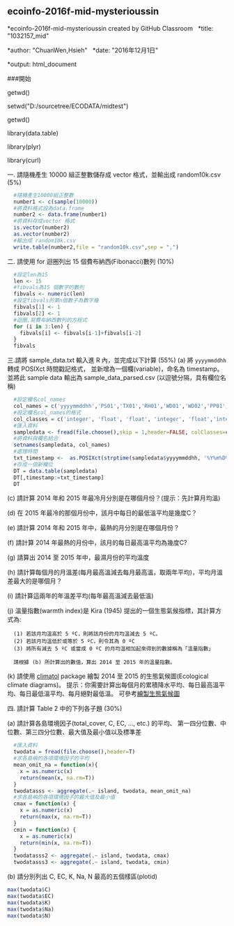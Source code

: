 ## ecoinfo-2016f-mid-mysterioussin
  
  *ecoinfo-2016f-mid-mysterioussin created by GitHub Classroom
  
  *title: "1032157_mid"
  
  *author: "ChuanWen,Hsieh"
  
  *date: "2016年12月1日"
  
  *output: html_document

###開始
  
  getwd()
  
  setwd("D:/sourcetree/ECODATA/midtest")
  
  getwd()
  
  library(data.table)
  
  library(plyr)
  
  library(curl)


一. 請隨機產生 10000 組正整數儲存成 vector 格式，並輸出成 random10k.csv (5%)
```r
  #隨機產生10000組正整數
  number1 <- c(sample(10000))
  #將資料格式設為data.frame
  number2 <- data.frame(number1)
  #將資料存成vector 格式
  is.vector(number2)
  as.vector(number2)
  #輸出成 random10k.csv
  write.table(number2,file = "random10k.csv",sep = ",")
```

二. 請使用 for 迴圈列出 15 個費布納西(Fibonacci)數列 (10%)
```r
  #設定len為15
  len <- 15
  #fibvals為15 個數字的數列
  fibvals <- numeric(len)
  #設定fibvals的第n個數子為數字幾
  fibvals[1] <- 1
  fibvals[2] <- 1
  #迴圈,寫費布納西數列的方程式
  for (i in 3:len) { 
    fibvals[i] <- fibvals[i-1]+fibvals[i-2]
  } 
  fibvals
```

三.請將 sample_data.txt 輸入進 R 內，並完成以下計算 (55%)
(a) 將 ```yyyymmddhh``` 轉成 POSIXct 時間戳記格式，
       並新增為一個欄(variable)，命名為 timestamp。並將此 sample data 輸出為
       sample_data_parsed.csv (以逗號分隔，具有欄位名稱)
```r
  #設定欄名col_names
  col_names = c('yyyymmddhh','PS01','TX01','RH01','WD01','WD02','PP01','SS01')
  #設定欄名col_names的格式
  col_classes = c('integer', 'float', 'float', 'integer', 'float','integer', 'float','float')
  #匯入資料
  sampledata <- fread(file.choose(),skip = 1,header=FALSE, colClasses=col_classes)
  #將資料與欄名結合
  setnames(sampledata, col_names)
  #處理時間
  txt_timestamp <-  as.POSIXct(strptime(sampledata$yyyymmddhh, '%Y%m%D%h'))
  #存成一個新欄位
  DT = data.table(sampledata)
  DT[,timestamp:=txt_timestamp]
  DT
 ```
 (c) 請計算 2014 年和 2015 年最冷月分別是在哪個月份？(提示：先計算月均溫)

  (d) 在 2015 年最冷的那個月份中，該月中每日的最低溫平均是幾度C？

  (e) 請計算 2014 年和 2015 年中，最熱的月分別是在哪個月份？

  (f) 請計算 2014 年最熱的月份中，該月的每日最高溫平均為幾度C?

  (g) 請算出 2014 至 2015 年中，最濕月份的平均溫度

  (h) 請計算每個月的月溫差(每月最高溫減去每月最高溫，取兩年平均)，平均月溫差最大的是哪個月？

  (i) 請計算這兩年的年溫差平均(每年最高溫減去最低溫)

  (j) 溫量指數(warmth index)是 Kira (1945) 提出的一個生態氣候指標，其計算方式為:

      (1) 若該月均溫高於 5 ºC，則將該月份的月均溫減去 5 ºC。
      (2) 若該月均溫低於或等於 5 ºC，則令其為 0 ºC
      (3) 將所有減去 5 ºC 或當成 0 ºC 的月均溫相加起來得到的數據稱為「溫量指數」

      請根據 (b) 所計算出的數值，算出 2014 至 2015 年的溫量指數。

  (k) 請使用 [climatol](https://cran.r-project.org/web/packages/climatol/index.html) package 
      繪製 2014 至 2015 的生態氣候圖(Ecological climate diagrams)。
      提示：你需要計算出每個月的累積降水平均、每日最高溫平均、每日最低溫平均、每月絕對最低溫。
      可參考[繪製生態氣候圖](https://gist.github.com/mutolisp/3cc9c337c271fbfd12ec6e15a05f8d23)
      
四. 請計算 Table 2 中的下列各子題 (30%)

  (a) 請計算各島環境因子(total_cover, C, EC, ..., etc.) 的平均、
      第一四分位數、中位數、第三四分位數、最大值及最小值以及標準差
```r      
  #匯入資料
  twodata = fread(file.choose(),header=T)
  #求各島嶼的各項環境因子的平均
  mean_omit_na = function(x){
    x = as.numeric(x)
    return(mean(x, na.rm=T))
  }
  twodatasss <- aggregate(.~ island, twodata, mean_omit_na)
  #求各島嶼的各項環境因子的最大值及最小值
  cmax = function(x) {
    x = as.numeric(x)
    return(max(x, na.rm=T))
  }
  cmin = function(x) {
    x = as.numeric(x)
    return(min(x, na.rm=T))
  }
  twodatasss2 <- aggregate(.~ island, twodata, cmax)
  twodatasss3 <- aggregate(.~ island, twodata, cmin)
 ```  
  (b) 請分別列出 C, EC, K, Na, N 最高的五個樣區(plotid)
```r 
max(twodata$C)
max(twodata$EC)
max(twodata$K)
max(twodata$Na)
max(twodata$N)
 ```  
